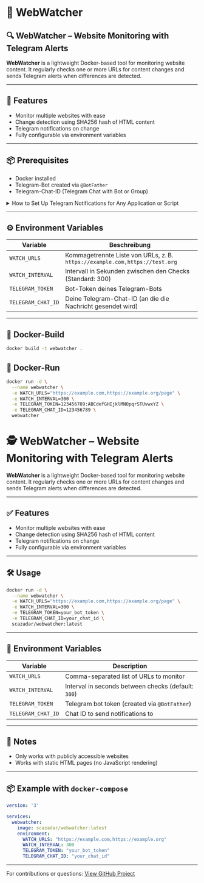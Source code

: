 # 📘 WebWatcher

## 🔍 WebWatcher – Website Monitoring with Telegram Alerts

**WebWatcher** is a lightweight Docker-based tool for monitoring website content. It regularly checks one or more URLs for content changes and sends Telegram alerts when differences are detected.

---

## 🚀 Features

- Monitor multiple websites with ease
- Change detection using SHA256 hash of HTML content
- Telegram notifications on change
- Fully configurable via environment variables

---

## 📦 Prerequisites

- Docker installed
- Telegram-Bot created via `@BotFather`
- Telegram-Chat-ID (Telegram Chat with Bot or Group)
<details>
<summary>How to Set Up Telegram Notifications for Any Application or Script</summary>
# 📡 How to Set Up Telegram Notifications for Any Application or Script

This guide explains how to:

- ✅ Create a Telegram bot
- ➕ Add the bot to a private or group chat
- 📬 Send notifications via Telegram from any app or script

---

## 1. 🤖 Create a Telegram Bot

1. Open Telegram and search for [@BotFather](https://t.me/BotFather)
2. Type: `/newbot`
3. Follow the steps to set a name and username (username must end in `bot`)
4. Copy the **API token** provided — this is required to send messages

---

## 2. 👤 Get Your Chat ID

To send messages to yourself or a group, you need a **chat ID**.

### For a private chat:
1. Send any message (e.g., "hello") to your bot
2. Visit the following URL (replace `<TOKEN>` with your bot's token):
   ```
   https://api.telegram.org/bot<TOKEN>/getUpdates
   ```
3. Look for `"chat":{"id":YOUR_ID,...}` in the JSON response — that's your chat ID

### For a group chat:
1. Create a Telegram group
2. Add your bot to the group
3. Send a message in the group
4. Visit the same URL again and find the group `"chat":{"id":-XXXXXXXXXX,...}`  
   (Note: group IDs are negative numbers)


## 3. 🖼️ Optional: Set a Bot Profile Picture

1. Go back to **@BotFather**
2. Type `/setuserpic`
3. Choose your bot
4. Upload a square image (JPG or PNG)

---

## 4. 🔐 Who Can Receive Messages?

- Your bot **can only send messages to chats** it has been part of
- **Users must start a chat** with the bot or be in a group the bot is added to
- The bot **cannot message random users**

---

## ✅ Done!

You now have:

- 📬 Telegram notifications from any script, app, or automation
- 📢 Group or private alerts

</details>


---

## ⚙️ Environment Variables

| Variable             | Beschreibung                                                                 |
|----------------------|------------------------------------------------------------------------------|
| `WATCH_URLS`         | Kommagetrennte Liste von URLs, z. B. `https://example.com,https://test.org` |
| `WATCH_INTERVAL`     | Intervall in Sekunden zwischen den Checks (Standard: 300)                    |
| `TELEGRAM_TOKEN`     | Bot-Token deines Telegram-Bots                                               |
| `TELEGRAM_CHAT_ID`   | Deine Telegram-Chat-ID (an die die Nachricht gesendet wird)                  |

---

## 🐳 Docker-Build

```bash
docker build -t webwatcher .
```

## 🐳 Docker-Run
```bash
docker run -d \
  --name webwatcher \
  -e WATCH_URLS="https://example.com,https://example.org/page" \
  -e WATCH_INTERVAL=300 \
  -e TELEGRAM_TOKEN=123456789:ABCdefGHIjklMNOpqrSTUvwxYZ \
  -e TELEGRAM_CHAT_ID=123456789 \
  webwatcher
```






# 🕵️ WebWatcher – Website Monitoring with Telegram Alerts

**WebWatcher** is a lightweight Docker-based tool for monitoring website content. It regularly checks one or more URLs for content changes and sends Telegram alerts when differences are detected.

---

## ✅ Features

- Monitor multiple websites with ease
- Change detection using SHA256 hash of HTML content
- Telegram notifications on change
- Fully configurable via environment variables

---

## 🛠️ Usage

```bash
docker run -d \
  --name webwatcher \
  -e WATCH_URLS="https://example.com,https://example.org/page" \
  -e WATCH_INTERVAL=300 \
  -e TELEGRAM_TOKEN=your_bot_token \
  -e TELEGRAM_CHAT_ID=your_chat_id \
  scazadar/webwatcher:latest
```

---

## 🔧 Environment Variables

| Variable             | Description                                                                 |
|----------------------|-----------------------------------------------------------------------------|
| `WATCH_URLS`         | Comma-separated list of URLs to monitor                                     |
| `WATCH_INTERVAL`     | Interval in seconds between checks (default: `300`)                         |
| `TELEGRAM_TOKEN`     | Telegram bot token (created via `@BotFather`)                               |
| `TELEGRAM_CHAT_ID`   | Chat ID to send notifications to                                            |

---

## 📝 Notes

- Only works with publicly accessible websites
- Works with static HTML pages (no JavaScript rendering)

---

## 📦 Example with `docker-compose`

```yaml
version: '3'

services:
  webwatcher:
    image: scazadar/webwatcher:latest
    environment:
      WATCH_URLS: "https://example.com,https://example.org"
      WATCH_INTERVAL: 300
      TELEGRAM_TOKEN: "your_bot_token"
      TELEGRAM_CHAT_ID: "your_chat_id"
```

---

For contributions or questions: [View GitHub Project](https://github.com/scazadar/webwatcher)
